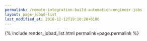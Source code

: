 ```yaml
---
permalink: /remote-integration-build-automation-engineer-jobs
layout: page-jobad-list
last_modified_at: 2018-12-12T19:10:20+0100
---
```

{% include render_jobad_list.html permalink=page.permalink %}
